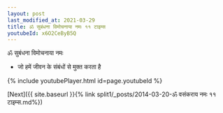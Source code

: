 ```yaml
---
layout: post
last_modified_at: 2021-03-29
title: ॐ सुबंधना विमोचनाया नमः ११ टाइम्स
youtubeId: x6O2CeByB5Q
---
```

 
 
 ॐ सुबंधना विमोचनाया नमः  
 
 -  जो हमें जीवन के संबंधों से मुक्त करता है 
 
  
 
  
 
 
 
 
 
 


{% include youtubePlayer.html id=page.youtubeId %}
 
[Next]({{ site.baseurl }}{% link  split1/_posts/2014-03-20-ॐ वसंकराय नमः ११ टाइम्स.md%})
 

